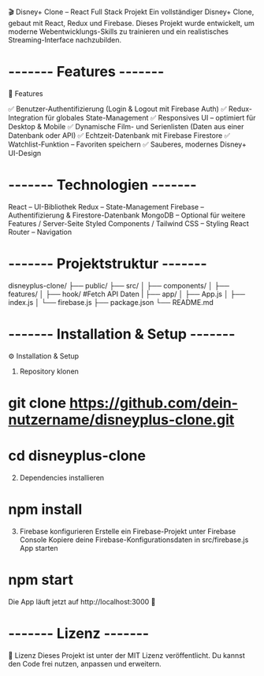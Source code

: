🎬 Disney+ Clone – React Full Stack Projekt
Ein vollständiger Disney+ Clone, gebaut mit React, Redux und Firebase.
Dieses Projekt wurde entwickelt, um moderne Webentwicklungs-Skills zu trainieren und ein realistisches Streaming-Interface nachzubilden.

# ------- Features ------- #

🚀 Features

✅ Benutzer-Authentifizierung (Login & Logout mit Firebase Auth)
✅ Redux-Integration für globales State-Management
✅ Responsives UI – optimiert für Desktop & Mobile
✅ Dynamische Film- und Serienlisten (Daten aus einer Datenbank oder API)
✅ Echtzeit-Datenbank mit Firebase Firestore
✅ Watchlist-Funktion – Favoriten speichern
✅ Sauberes, modernes Disney+ UI-Design

# ------- Technologien ------- #

React – UI-Bibliothek
Redux – State-Management
Firebase – Authentifizierung & Firestore-Datenbank
MongoDB – Optional für weitere Features / Server-Seite
Styled Components / Tailwind CSS – Styling
React Router – Navigation

# ------- Projektstruktur ------- #

disneyplus-clone/
├── public/
├── src/
│   ├── components/
│   ├── features/
│   ├── hook/   #Fetch API Daten
|   ├── app/
│   ├── App.js
│   ├── index.js
│   └── firebase.js
├── package.json
└── README.md

# ------- Installation & Setup ------- #

⚙️ Installation & Setup

1. Repository klonen
# git clone https://github.com/dein-nutzername/disneyplus-clone.git
# cd disneyplus-clone

2. Dependencies installieren
# npm install

3. Firebase konfigurieren
Erstelle ein Firebase-Projekt unter Firebase Console
Kopiere deine Firebase-Konfigurationsdaten in src/firebase.js
App starten
# npm start

Die App läuft jetzt auf http://localhost:3000 🎉

# ------- Lizenz ------- #

📜 Lizenz
Dieses Projekt ist unter der MIT Lizenz veröffentlicht.
Du kannst den Code frei nutzen, anpassen und erweitern.